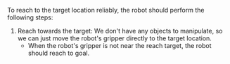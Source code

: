 To reach to the target location reliably, the robot should perform the following steps:

1. Reach towards the target: We don't have any objects to manipulate, so we can just move the robot's gripper directly to the target location.
    - When the robot's gripper is not near the reach target, the robot should reach to goal.